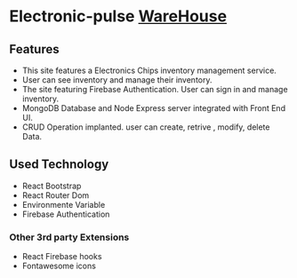 # Electronic-pulse [WareHouse](www.electronic-pulse.web.app) 

## Features
* This site features a Electronics Chips inventory management service. 
* User can see inventory and manage their inventory. 
* The site featuring Firebase Authentication. User can sign in and manage inventory.
* MongoDB Database and Node Express server integrated with Front End UI.
* CRUD Operation implanted. user can create, retrive , modify, delete Data.



## Used Technology
* React Bootstrap
* React Router Dom
* Environmente Variable
* Firebase Authentication


### Other 3rd party Extensions
* React Firebase hooks
* Fontawesome icons

